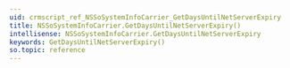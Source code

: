 ```yaml
---
uid: crmscript_ref_NSSoSystemInfoCarrier_GetDaysUntilNetServerExpiry
title: NSSoSystemInfoCarrier.GetDaysUntilNetServerExpiry()
intellisense: NSSoSystemInfoCarrier.GetDaysUntilNetServerExpiry
keywords: GetDaysUntilNetServerExpiry()
so.topic: reference
---
```





